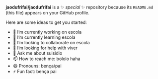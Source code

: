 
**jaodufrifai/jaodufrifai** is a ✨ _special_ ✨ repository because its `README.md` (this file) appears on your GitHub profile.

Here are some ideas to get you started:

- 🔭 I’m currently working on escola 
- 🌱 I’m currently learning escola
- 👯 I’m looking to collaborate on escola
- 🤔 I’m looking for help with viver
- 💬 Ask me about suisidio
- 📫 How to reach me: bololo haha
- 😄 Pronouns: bença/pai
- ⚡ Fun fact: bença pai
